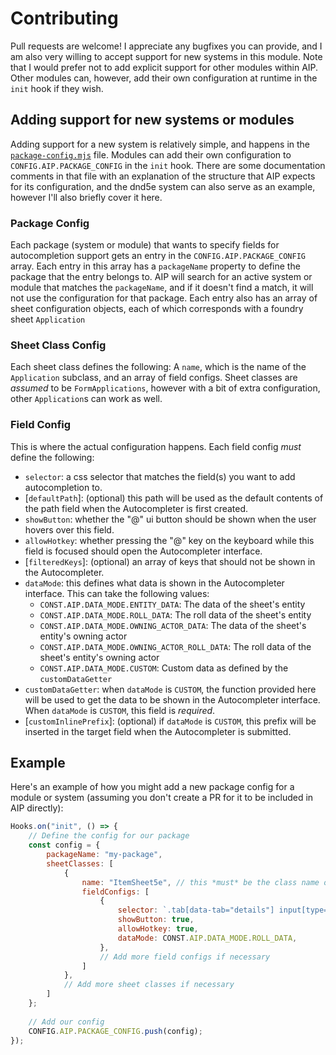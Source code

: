 # Contributing

Pull requests are welcome! I appreciate any bugfixes you can provide, and I am also very willing to accept support for new systems in this module.
Note that I would prefer not to add explicit support for other modules within AIP.
Other modules can, however, add their own configuration at runtime in the `init` hook if they wish.

## Adding support for new systems or modules

Adding support for a new system is relatively simple, and happens in the
[`package-config.mjs`](https://github.com/schultzcole/FVTT-Autocomplete-Inline-Properties/blob/master/package-config.mjs) file.
Modules can add their own configuration to `CONFIG.AIP.PACKAGE_CONFIG` in the `init` hook.
There are some documentation comments in that file with an explanation of the structure that AIP expects for its configuration,
and the dnd5e system can also serve as an example,
however I'll also briefly cover it here.

### Package Config

Each package (system or module) that wants to specify fields for autocompletion support gets an entry in the `CONFIG.AIP.PACKAGE_CONFIG` array.
Each entry in this array has a `packageName` property to define the package that the entry belongs to.
AIP will search for an active system or module that matches the `packageName`, and if it doesn't find a match, it will not use the configuration for that package.
Each entry also has an array of sheet configuration objects, each of which corresponds with a foundry sheet `Application`

### Sheet Class Config

Each sheet class defines the following: A `name`, which is the name of the `Application` subclass, and an array of field configs.
Sheet classes are *assumed* to be `FormApplications`, however with a bit of extra configuration, other `Application`s can work as well.

### Field Config

This is where the actual configuration happens.
Each field config *must* define the following:
 - `selector`: a css selector that matches the field(s) you want to add autocompletion to.
 - [`defaultPath`]: (optional) this path will be used as the default contents of the path field when the Autocompleter is first created.
 - `showButton`: whether the "@" ui button should be shown when the user hovers over this field.
 - `allowHotkey`: whether pressing the "@" key on the keyboard while this field is focused should open the Autocompleter interface.
 - [`filteredKeys`]: (optional) an array of keys that should not be shown in the Autocompleter.
 - `dataMode`: this defines what data is shown in the Autocompleter interface. This can take the following values:
   - `CONST.AIP.DATA_MODE.ENTITY_DATA`: The data of the sheet's entity
   - `CONST.AIP.DATA_MODE.ROLL_DATA`: The roll data of the sheet's entity
   - `CONST.AIP.DATA_MODE.OWNING_ACTOR_DATA`: The data of the sheet's entity's owning actor
   - `CONST.AIP.DATA_MODE.OWNING_ACTOR_ROLL_DATA`: The roll data of the sheet's entity's owning actor
   - `CONST.AIP.DATA_MODE.CUSTOM`: Custom data as defined by the `customDataGetter`
 - `customDataGetter`: when `dataMode` is `CUSTOM`, the function provided here will be used to get the data to be shown in the Autocompleter interface.
    When `dataMode` is `CUSTOM`, this field is *required*.
- [`customInlinePrefix`]: (optional) if `dataMode` is `CUSTOM`, this prefix will be inserted in the target field when the Autocompleter is submitted.

## Example

Here's an example of how you might add a new package config for a module or system (assuming you don't create a PR for it to be included in AIP directly):

```js
Hooks.on("init", () => {
    // Define the config for our package
    const config = {
        packageName: "my-package",
        sheetClasses: [
            {
                name: "ItemSheet5e", // this *must* be the class name of the `Application` you want it to apply to
                fieldConfigs: [
                    {
                        selector: `.tab[data-tab="details"] input[type="text"]`, // this will target all text input fields on the "details" tab. Any css selector should work here.
                        showButton: true,
                        allowHotkey: true,
                        dataMode: CONST.AIP.DATA_MODE.ROLL_DATA,
                    },
                    // Add more field configs if necessary
                ]
            },
            // Add more sheet classes if necessary
        ]
    };
    
    // Add our config
    CONFIG.AIP.PACKAGE_CONFIG.push(config);
});
```
